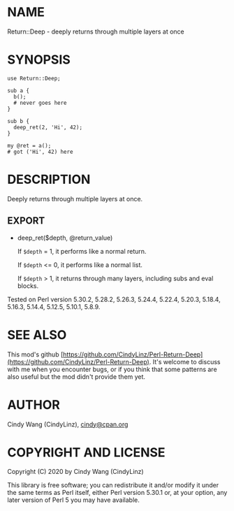 # NAME

Return::Deep - deeply returns through multiple layers at once

# SYNOPSIS

    use Return::Deep;

    sub a {
      b();
      # never goes here
    }

    sub b {
      deep_ret(2, 'Hi', 42);
    }

    my @ret = a();
    # got ('Hi', 42) here

# DESCRIPTION

Deeply returns through multiple layers at once.

## EXPORT

- deep\_ret($depth, @return\_value)

    If `$depth` = 1, it performs like a normal return.

    If `$depth` <= 0, it performs like a normal list.

    If `$depth` > 1, it returns through many layers, including subs and eval blocks.

Tested on Perl version 5.30.2, 5.28.2, 5.26.3, 5.24.4, 5.22.4, 5.20.3, 5.18.4, 5.16.3, 5.14.4, 5.12.5, 5.10.1, 5.8.9.

# SEE ALSO

This mod's github [https://github.com/CindyLinz/Perl-Return-Deep](https://github.com/CindyLinz/Perl-Return-Deep).
It's welcome to discuss with me when you encounter bugs, or
if you think that some patterns are also useful but the mod didn't provide them yet.

# AUTHOR

Cindy Wang (CindyLinz), <cindy@cpan.org>

# COPYRIGHT AND LICENSE

Copyright (C) 2020 by Cindy Wang (CindyLinz)

This library is free software; you can redistribute it and/or modify
it under the same terms as Perl itself, either Perl version 5.30.1 or,
at your option, any later version of Perl 5 you may have available.
